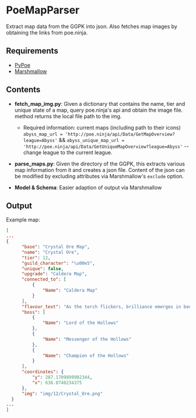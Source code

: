 # PoeMapParser
Extract map data from the GGPK into json. Also fetches map images by obtaining the links from poe.ninja.

## Requirements
- [PyPoe](https://github.com/OmegaK2/PyPoE)
- [Marshmallow](https://marshmallow.readthedocs.io/en/latest/index.html)

## Contents
- **fetch_map_img.py**: Given a dictionary that contains the name, tier and unique state of a map, query poe.ninja's api and obtain the image file. method returns the local file path to the img.
    - Required information: current maps (including path to their icons) `abyss_map_url = 'http://poe.ninja/api/Data/GetMapOverview?league=Abyss'` && `abyss_unique_map_url = 'http://poe.ninja/api/Data/GetUniqueMapOverview?league=Abyss'` -- change league to the current league.

- **parse_maps.py**: Given the directory of the GGPK, this extracts various map information from it and creates a json file. Content of the json can be modified by excluding attributes via Marshmallow's `exclude` option.
- **Model & Schema**: Easier adaption of output via Marshmallow

## Output
Example map:
```json
[
...
{
      "base": "Crystal Ore Map",
      "name": "Crystal Ore",
      "tier": 12,
      "guild_character": "\u00e5",
      "unique": false,
      "upgrade": "Caldera Map",
      "connected_to": [
          {
              "Name": "Caldera Map"
          }
      ],
      "flavour_text": "As the torch flickers, brilliance emerges in boundless variance.",
      "boss": [
          {
              "Name": "Lord of the Hollows"
          },
          {
              "Name": "Messenger of the Hollows"
          },
          {
              "Name": "Champion of the Hollows"
          }
      ],
      "coordinates": {
          "y": 287.1709899902344,
          "x": 636.8740234375
      },
      "img": "img/12/Crystal_Ore.png"
  }
...
]
```
